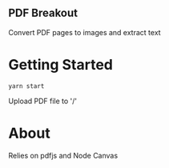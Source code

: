## PDF Breakout
Convert PDF pages to images and extract text

# Getting Started
`yarn start`

Upload PDF file to '/'

# About
Relies on pdfjs and Node Canvas